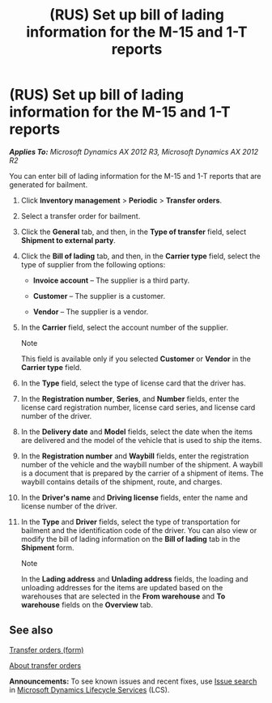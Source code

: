 ﻿---
title: (RUS) Set up bill of lading information for the M-15 and 1-T reports
TOCTitle: (RUS) Set up bill of lading information for the M-15 and 1-T reports
ms:assetid: 596dc400-73f1-4634-991f-16e22984019c
ms:mtpsurl: https://technet.microsoft.com/en-us/library/JJ733230(v=AX.60)
ms:contentKeyID: 49685197
ms.date: 04/18/2014
mtps_version: v=AX.60
---

# (RUS) Set up bill of lading information for the M-15 and 1-T reports 


_**Applies To:** Microsoft Dynamics AX 2012 R3, Microsoft Dynamics AX 2012 R2_

You can enter bill of lading information for the M-15 and 1-T reports that are generated for bailment.

1.  Click **Inventory management** \> **Periodic** \> **Transfer orders**.

2.  Select a transfer order for bailment.

3.  Click the **General** tab, and then, in the **Type of transfer** field, select **Shipment to external party**.

4.  Click the **Bill of lading** tab, and then, in the **Carrier type** field, select the type of supplier from the following options:
    
      - **Invoice account** – The supplier is a third party.
    
      - **Customer** – The supplier is a customer.
    
      - **Vendor** – The supplier is a vendor.

5.  In the **Carrier** field, select the account number of the supplier.
    

    > [!NOTE]
    > <P>This field is available only if you selected <STRONG>Customer</STRONG> or <STRONG>Vendor</STRONG> in the <STRONG>Carrier type</STRONG> field.</P>



6.  In the **Type** field, select the type of license card that the driver has.

7.  In the **Registration number**, **Series**, and **Number** fields, enter the license card registration number, license card series, and license card number of the driver.

8.  In the **Delivery date** and **Model** fields, select the date when the items are delivered and the model of the vehicle that is used to ship the items.

9.  In the **Registration number** and **Waybill** fields, enter the registration number of the vehicle and the waybill number of the shipment. A waybill is a document that is prepared by the carrier of a shipment of items. The waybill contains details of the shipment, route, and charges.

10. In the **Driver's name** and **Driving license** fields, enter the name and license number of the driver.

11. In the **Type** and **Driver** fields, select the type of transportation for bailment and the identification code of the driver. You can also view or modify the bill of lading information on the **Bill of lading** tab in the **Shipment** form.
    

    > [!NOTE]
    > <P>In the <STRONG>Lading address</STRONG> and <STRONG>Unlading address</STRONG> fields, the loading and unloading addresses for the items are updated based on the warehouses that are selected in the <STRONG>From warehouse</STRONG> and <STRONG>To warehouse</STRONG> fields on the <STRONG>Overview</STRONG> tab.</P>



## See also

[Transfer orders (form)](https://technet.microsoft.com/en-us/library/aa634530\(v=ax.60\))

[About transfer orders](about-transfer-orders.md)

  
**Announcements:** To see known issues and recent fixes, use [Issue search](http://go.microsoft.com/fwlink/?linkid=389258) in [Microsoft Dynamics Lifecycle Services](http://go.microsoft.com/fwlink/?linkid=306505) (LCS).

